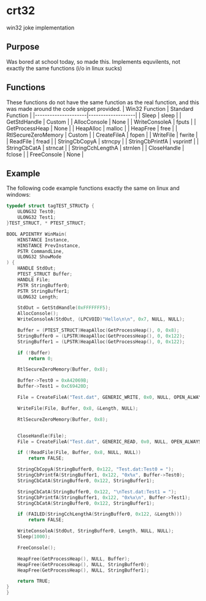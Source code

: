 # crt32
win32 joke implementation

## Purpose
Was bored at school today, so made this. Implements equvilents, not exactly the same functions (i/o in linux sucks)

## Functions

These functions do not have the same function as the real function, and this was made around the code snippet provided.
|  Win32 Function      | Standard Function |
|---------------------|-------------------|
| Sleep               | sleep             |
| GetStdHandle        | Custom            |
| AllocConsole        | None              |
| WriteConsoleA       | fputs             |
| GetProcessHeap      | None              |
| HeapAlloc           | malloc            |
| HeapFree            | free              |
| RtlSecureZeroMemory | Custom            |
| CreateFileA         | fopen             |
| WriteFile           | fwrite            |
| ReadFile            | fread             |
| StringCbCopyA       | strncpy           |
| StringCbPrintfA     | vsprintf          |
| StringCbCatA        | strncat           |
| StringCchLengthA    | strnlen           |
| CloseHandle         | fclose            |
| FreeConsole         | None              |

## Example

The following code example functions exactly the same on linux and windows:
```c
typedef struct tagTEST_STRUCTp {
    ULONG32 Test0;
    ULONG32 Test1;
}TEST_STRUCT, * PTEST_STRUCT;

BOOL APIENTRY WinMain(
    HINSTANCE Instance,
    HINSTANCE PrevInstance,
    PSTR CommandLine,
    ULONG32 ShowMode
) {
    HANDLE StdOut;
    PTEST_STRUCT Buffer;
    HANDLE File;
    PSTR StringBuffer0;
    PSTR StringBuffer1;
    ULONG32 Length;

    StdOut = GetStdHandle(0xFFFFFFF5);
    AllocConsole();
    WriteConsoleA(StdOut, (LPCVOID)"Hello\n\n", 0x7, NULL, NULL);

    Buffer = (PTEST_STRUCT)HeapAlloc(GetProcessHeap(), 0, 0x8);
    StringBuffer0 = (LPSTR)HeapAlloc(GetProcessHeap(), 0, 0x122);
    StringBuffer1 = (LPSTR)HeapAlloc(GetProcessHeap(), 0, 0x122);

    if (!Buffer)
        return 0;

    RtlSecureZeroMemory(Buffer, 0x8);

    Buffer->Test0 = 0xA42069B;
    Buffer->Test1 = 0xC69420D;

    File = CreateFileA("Test.dat", GENERIC_WRITE, 0x0, NULL, OPEN_ALWAYS, FILE_ATTRIBUTE_NORMAL, NULL);

    WriteFile(File, Buffer, 0x8, &Length, NULL);

    RtlSecureZeroMemory(Buffer, 0x8);


    CloseHandle(File);
    File = CreateFileA("Test.dat", GENERIC_READ, 0x0, NULL, OPEN_ALWAYS, FILE_ATTRIBUTE_NORMAL, NULL);

    if (!ReadFile(File, Buffer, 0x8, NULL, NULL))
        return FALSE;

    StringCbCopyA(StringBuffer0, 0x122, "Test.dat:Test0 = ");
    StringCbPrintfA(StringBuffer1, 0x122, "0x%x", Buffer->Test0);
    StringCbCatA(StringBuffer0, 0x122, StringBuffer1);

    StringCbCatA(StringBuffer0, 0x122, "\nTest.dat:Test1 = ");
    StringCbPrintfA(StringBuffer1, 0x122, "0x%x\n", Buffer->Test1);
    StringCbCatA(StringBuffer0, 0x122, StringBuffer1);

    if (FAILED(StringCchLengthA(StringBuffer0, 0x122, &Length)))
        return FALSE;

    WriteConsoleA(StdOut, StringBuffer0, Length, NULL, NULL);
    Sleep(1000);

    FreeConsole();

    HeapFree(GetProcessHeap(), NULL, Buffer);
    HeapFree(GetProcessHeap(), NULL, StringBuffer0);
    HeapFree(GetProcessHeap(), NULL, StringBuffer1);

    return TRUE;
}
}
